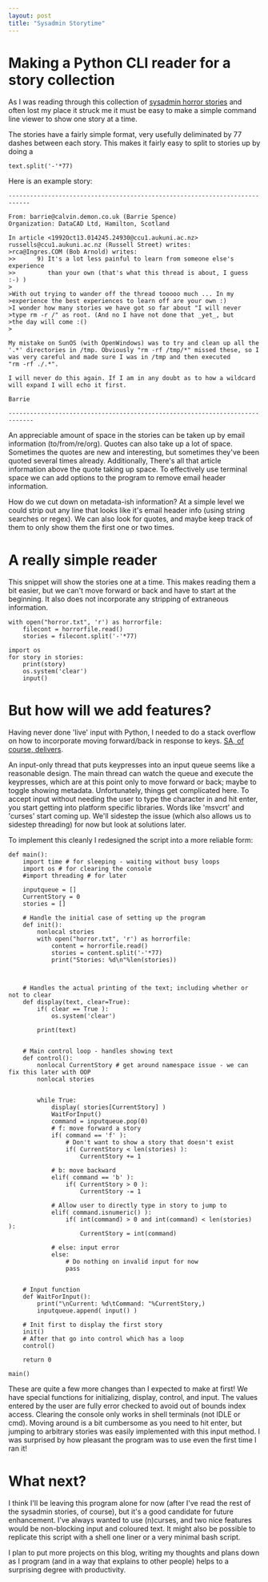 ```yaml
---
layout: post
title: "Sysadmin Storytime"
---
```


# Making a Python CLI reader for a story collection
As I was reading through this collection of [sysadmin horror stories](http://www-uxsup.csx.cam.ac.uk/misc/horror.txt) and often lost my place it struck me it must be easy to make a simple command line viewer to show one story at a time. 

The stories have a fairly simple format, very usefully deliminated by 77 dashes between each story.
This makes it fairly easy to split to stories up by doing a

    text.split('-'*77)

Here is an example story:

    ----------------------------------------------------------------------------

    From: barrie@calvin.demon.co.uk (Barrie Spence)
    Organization: DataCAD Ltd, Hamilton, Scotland

    In article <1992Oct13.014245.24930@ccu1.aukuni.ac.nz> russells@ccu1.aukuni.ac.nz (Russell Street) writes:
    >rca@Ingres.COM (Bob Arnold) writes:
    >>      9) It's a lot less painful to learn from someone else's experience
    >>         than your own (that's what this thread is about, I guess :-) )
    >
    >With out trying to wander off the thread tooooo much ... In my
    >experience the best experiences to learn off are your own :)
    >I wonder how many stories we have got so far about "I will never
    >type rm -r /" as root. (And no I have not done that _yet_, but
    >the day will come :()
    >

    My mistake on SunOS (with OpenWindows) was to try and clean up all the
    '.*' directories in /tmp. Obviously "rm -rf /tmp/*" missed these, so I
    was very careful and made sure I was in /tmp and then executed
    "rm -rf ./.*".

    I will never do this again. If I am in any doubt as to how a wildcard
    will expand I will echo it first.

    Barrie

    -----------------------------------------------------------------------------

An appreciable amount of space in the stories can be taken up by email information (to/from/re/org).
Quotes can also take up a lot of space. Sometimes the quotes are new and interesting, but sometimes they've been quoted several times already. Additionally, There's all that article information above the quote taking up space.  To effectively use terminal space we can add options to the program to remove email header information.

How do we cut down on metadata-ish information? At a simple level we could strip out any line that looks like it's email header info (using string searches or regex). We can also look for quotes, and maybe keep track of them to only show them the first one or two times.

# A really simple reader
This snippet will show the stories one at a time. This makes reading them a bit easier, but we can't move forward or back and have to start at the beginning. It also does not incorporate any stripping of extraneous information.

	with open("horror.txt", 'r') as horrorfile:
		filecont = horrorfile.read()
		stories = filecont.split('-'*77)

	import os
	for story in stories:
		print(story)
		os.system('clear')
		input()
		
# But how will we add features?
Having never done 'live' input with Python, I needed to do a stack overflow on how to incorporate moving forward/back in response to keys. [SA, of course, delivers](https://stackoverflow.com/questions/9013078/how-to-read-users-input-when-in-loop-and-without-blocking-work-in-this-loop).

An input-only thread that puts keypresses into an input queue seems like a reasonable design. The main thread can watch the queue and execute the keypresses, which are at this point only to move forward or back; maybe to toggle showing metadata. 
Unfortunately, things get complicated here. To accept input without needing the user to type the character in and hit enter, you start getting into platform specific libraries. Words like 'msvcrt' and 'curses' start coming up. We'll sidestep the issue (which also allows us to sidestep threading) for now but look at solutions later.


To implement this cleanly I redesigned the script into a more reliable form:
    
    def main():
        import time # for sleeping - waiting without busy loops
        import os # for clearing the console
        #import threading # for later

        inputqueue = []
        CurrentStory = 0
        stories = []
        
        # Handle the initial case of setting up the program
        def init():
            nonlocal stories
            with open("horror.txt", 'r') as horrorfile:
                content = horrorfile.read()
                stories = content.split('-'*77)
                print("Stories: %d\n"%len(stories))
            
            
        
        # Handles the actual printing of the text; including whether or not to clear
        def display(text, clear=True):
            if( clear == True ):
                os.system('clear')

            print(text)
        
        
        # Main control loop - handles showing text
        def control():
            nonlocal CurrentStory # get around namespace issue - we can fix this later with OOP
            nonlocal stories
            
                
            while True:
                display( stories[CurrentStory] )
                WaitForInput()
                command = inputqueue.pop(0)
                # f: move forward a story
                if( command == 'f' ):
                    # Don't want to show a story that doesn't exist
                    if( CurrentStory < len(stories) ):
                        CurrentStory += 1
                    
                # b: move backward
                elif( command == 'b' ):
                    if( CurrentStory > 0 ):
                        CurrentStory -= 1

                # Allow user to directly type in story to jump to
                elif( command.isnumeric() ):
                    if( int(command) > 0 and int(command) < len(stories) ):
                        CurrentStory = int(command)
                        
                # else: input error
                else:
                    # Do nothing on invalid input for now
                    pass            
        
        
        # Input function
        def WaitForInput():
            print("\nCurrent: %d\tCommand: "%CurrentStory,)
            inputqueue.append( input() )

        # Init first to display the first story
        init()
        # After that go into control which has a loop
        control()

        return 0

    main()

These are quite a few more changes than I expected to make at first! We have special functions for initializing, display, control, and input. The values entered by the user are fully error checked to avoid out of bounds index access. Clearing the console only works in shell terminals (not IDLE or cmd). 
Moving around is a bit cumbersome as you need to hit enter, but jumping to arbitrary stories was easily implemented with this input method.
I was surprised by how pleasant the program was to use even the first time I ran it!

# What next?
I think I'll be leaving this program alone for now (after I've read the rest of the sysadmin stories, of course), but it's a good candidate for future enhancement. I've always wanted to use (n)curses, and two nice features would be non-blocking input and coloured text.
It might also be possible to replicate this script with a shell one liner or a very minimal bash script.

I plan to put more projects on this blog, writing my thoughts and plans down as I program (and in a way that explains to other people) helps to a surprising degree with productivity.
